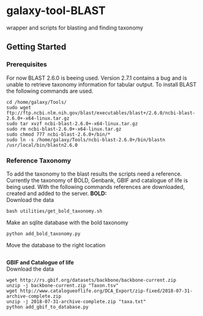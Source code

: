 # galaxy-tool-BLAST
wrapper and scripts for blasting and finding taxonomy
## Getting Started
### Prerequisites
For now BLAST 2.6.0 is beeing used. Version 2.7.1 contains a bug and is unable to retrieve taxonomy information for tabular output.
To install BLAST the following commands are used.
```
cd /home/galaxy/Tools/
sudo wget ftp://ftp.ncbi.nlm.nih.gov/blast/executables/blast+/2.6.0/ncbi-blast-2.6.0+-x64-linux.tar.gz
sudo tar xvzf ncbi-blast-2.6.0+-x64-linux.tar.gz
sudo rm ncbi-blast-2.6.0+-x64-linux.tar.gz
sudo chmod 777 ncbi-blast-2.6.0+/bin/*
sudo ln -s /home/galaxy/Tools/ncbi-blast-2.6.0+/bin/blastn /usr/local/bin/blastn2.6.0
```
### Reference Taxonomy
To add the taxonomy to the blast results the scripts need a reference. Currently the taxonomy of BOLD, Genbank, GBIF and catalogue of life is being used. 
With the following commands references are downloaded, created and added to the server.
**BOLD:**<br />
Download the data
```
bash utilities/get_bold_taxonomy.sh
```
Make an sqlite database with the bold taxonomy
```
python add_bold_taxonomy.py
```
Move the database to the right location
```
```
**GBIF and Catalogue of life**<br />
Download the data
```
wget http://rs.gbif.org/datasets/backbone/backbone-current.zip
unzip -j backbone-current.zip "Taxon.tsv"
wget http://www.catalogueoflife.org/DCA_Export/zip-fixed/2018-07-31-archive-complete.zip
unzip -j 2018-07-31-archive-complete.zip "taxa.txt"
python add_gbif_to_database.py
```

